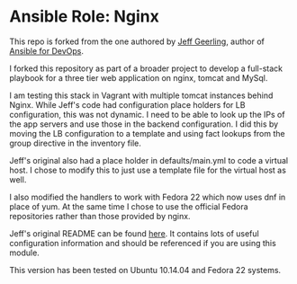 # Ansible Role: Nginx

This repo is forked from the one authored by [Jeff Geerling](http://jeffgeerling.com/), author of [Ansible for DevOps](http://ansiblefordevops.com/).

I forked this repository as part of a broader project to develop a full-stack playbook for a three tier web application on nginx, tomcat and MySql.

I am testing this stack in Vagrant with multiple tomcat instances behind Nginx. While Jeff's code had configuration place holders for LB configuration, this was not dynamic. I need to be able to look up the IPs of the app servers and use those in the backend configuration. I did this by moving the LB configuration to a template and using fact lookups from the group directive in the inventory file.

Jeff's original also had a place holder in defaults/main.yml to code a virtual host. I chose to modify this to just use a template file for the virtual host as well.

I also modified the handlers to work with Fedora 22 which now uses dnf in place of yum. At the same time I chose to use the official Fedora repositories rather than those provided by nginx.

Jeff's original README can be found [here](https://github.com/mickengland/ansible-role-nginx/blob/AddLB/README-ORIGINAL.md). It contains lots of useful configuration information and should be referenced if you are using this module. 

This version has been tested on Ubuntu 10.14.04 and Fedora 22 systems.
 
